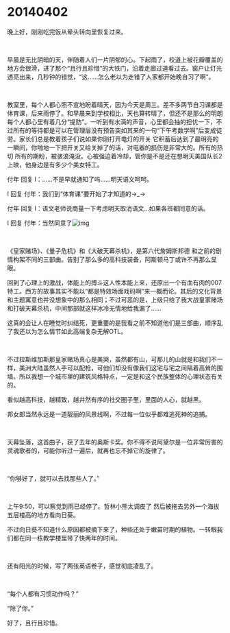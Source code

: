 # 20140402

晚上好，刚刚吃完饭从晕头转向里恢复过来。

<br/>

早晨是无比阴暗的天，伴随着人们一片阴郁的心。下起雨了，校道上被花瓣覆盖的地方会很滑，进了那个“且行且珍惜”的大铁门，沿着走廊过道看过去。窗户让灯光透亮出来，几秒钟的错觉，“这……怎么老以为走错了人家都开始晚自习了啊”。

<br/>

教室里，每个人都心照不宣地盼着晴天，因为今天是周三。差不多两节自习课都是体育课，后来雨停了。和早晨来到学校相比，天也算转晴了，但还不是那么的明朗 每个人都心里有着几分“提防”。一听到有水滴的声音，心里都会抽的担忧一下，不过所有的等待都是可以在管理层没有预告突如其来的一句“下午考数学啊”后变成徒劳。家长们总是教着孩子们说如果你刚打开电灯的开关 它积蓄后达到了最明亮的一瞬间，你啪地一下把开关又给关掉了的话，对电器的损伤是非常大的。所有的热切 所有的期盼，被骇浪淹没。心被强迫着冷却，管你是不是还在想明天美国队长2上映，他身边是有多少个美女特工。

付年 回复 I：……不是早就通知了吗…...明天语文呵呵。

I 回复 付年：我们到“体育课”要开始了才知道的→_→

付年 回复 I：语文老师说商量一下考虑明天取消语文…如果各班都同意的话。

I 回复 付年：当然同意了![img](http://qzonestyle.gtimg.cn/qzone/em/e104.gif)

 <br/>

《皇家赌场》、《量子危机》和《大破天幕杀机》，是第六代詹姆斯邦德 和之前的剧情构架不同的三部曲。告别了那么多的高科技装备，阿斯顿马丁或许不再那么显眼。

回到了心理上的激战，体能上的搏斗这人性本能上来，还原出一个有血有肉的007特工。西方的故事其实不能以“都是特效场面戏码啊”来一概而论。其后的文化背景和主题寓意也并没想象中的那么相同；不过可恶的是，上级只给了我大战皇家赌场和打破天幕杀机，中间那部就这样冰冷无情地给我漏了……

这真的会让人在睡觉时纠结死，更重要的是我看之前不知道他们是三部曲，顺序乱了我还以为怎么情节如此高端复杂无解OTL。

<br/>

不过拉斯维加斯那皇家赌场真心是美哭，虽然都有山，可那儿的山就是和我们不一样，美洲大陆虽然人手可以配枪，可他们却没有像我们这宅与宅之间隔着高耸的围墙。所以我想一个城市里的建筑风格特点，一定是和这个民族整体的心理状态有关的。

看似越高科技，越精致，越井然有序的社交圈子里，里面的人心，就越黑。

邦女郎当然永远是一道靓丽的风景线啊，不过每一位似乎都难逃死神的追捕。

<br/>

天幕坠落，这首曲子，获了去年的奥斯卡奖。你不得不说阿黛尔是一位非常厉害的灵魂歌者的，可能你听过一遍后，就再也忘不掉它的旋律了。

<br/>

“你够好了，就可以去找那些人了。”

<br/>

上午9:50，可以察觉到雨已经停了。哲林小熊太调皮了 然后被拖去另外一个海拔五层楼高的地方看向日葵。

不过向日葵不知道什么原因都被摘下来了，种些还处于嫩苗时期的植物。一转眼我们都在同一栋教学楼里带了快两年的时间。

<br/>

还有阳光的时候，写了两张英语卷子，感觉彻底凌乱了。

<br/>

“每个人都有习惯动作吗？”

“除了你。”

好了，且行且珍惜。

